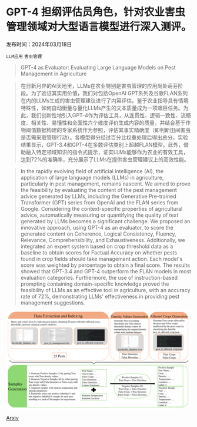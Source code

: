 # GPT-4 担纲评估员角色，针对农业害虫管理领域对大型语言模型进行深入测评。

发布时间：2024年03月18日

`LLM应用` `害虫管理`

> GPT-4 as Evaluator: Evaluating Large Language Models on Pest Management in Agriculture

> 在日新月异的AI天地里，LLMs在农业特别是害虫管理的应用尚处萌芽阶段。为了验证其实用价值，我们对包括OpenAI GPT系列及谷歌FLAN系列在内的LLMs生成的害虫管理建议进行了内容评估。鉴于农业指导具有情境特殊性，如何自动衡量与量化LLMs产生的文本质量成为一项艰巨任务。为此，我们创新性地引入GPT-4作为评估工具，从连贯性、逻辑一致性、流畅度、相关性、易懂性和全面性六个维度评价生成内容的质量，并结合基于作物阈值数据构建的专家系统作为参照，评估其事实精确度（即判断田间害虫是否需采取管理行动）。各模型得分经过百分比权重处理后得出总分。实验结果显示，GPT-3.4和GPT-4在多数评估类别上超越FLAN模型。此外，借助融入特定领域知识的指令式提示，证实LLMs能够作为农业的有效工具，达到72%的准确率，充分展示了LLMs在提供害虫管理建议上的高效性能。

> In the rapidly evolving field of artificial intelligence (AI), the application of large language models (LLMs) in agriculture, particularly in pest management, remains nascent. We aimed to prove the feasibility by evaluating the content of the pest management advice generated by LLMs, including the Generative Pre-trained Transformer (GPT) series from OpenAI and the FLAN series from Google. Considering the context-specific properties of agricultural advice, automatically measuring or quantifying the quality of text generated by LLMs becomes a significant challenge. We proposed an innovative approach, using GPT-4 as an evaluator, to score the generated content on Coherence, Logical Consistency, Fluency, Relevance, Comprehensibility, and Exhaustiveness. Additionally, we integrated an expert system based on crop threshold data as a baseline to obtain scores for Factual Accuracy on whether pests found in crop fields should take management action. Each model's score was weighted by percentage to obtain a final score. The results showed that GPT-3.4 and GPT-4 outperform the FLAN models in most evaluation categories. Furthermore, the use of instruction-based prompting containing domain-specific knowledge proved the feasibility of LLMs as an effective tool in agriculture, with an accuracy rate of 72%, demonstrating LLMs' effectiveness in providing pest management suggestions.

![GPT-4 担纲评估员角色，针对农业害虫管理领域对大型语言模型进行深入测评。](../../../paper_images/2403.11858/x1.png)

[Arxiv](https://arxiv.org/abs/2403.11858)